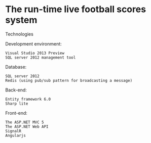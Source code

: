 The run-time live football scores system
========================================

Technologies

Development environment:

    Visual Studio 2013 Preview
    SQL server 2012 management tool

Database:

    SQL server 2012
    Redis (using pub/sub pattern for broadcasting a message)

Back-end:

    Entity framework 6.0
    Sharp lite

Front-end:

    The ASP.NET MVC 5
    The ASP.NET Web API
    SignalR
    Angularjs
